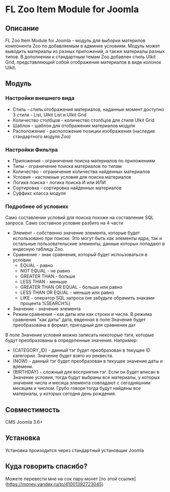 # FL Zoo Item Module for Joomla

## Описание

FL Zoo Item Module for Joomla - модуль для выборки материлов компонента Zoo по добавляемым в админке условиям. Модуль может выводить материалы из разных приложений, а также материалы разных типов. В дополнении к стандартным темам Zoo добавлен стиль UIkit Grid, представляющий собой отображение материалов в виде колонок UIkit.

## Модуль

### Настройки внешнего вида

- Стиль - стиль отображения материалов, наданные момент доступно 3 стиля - List, UIkit List и UIkit Grid
- Количество столбцов - количество столбцов для стиля UIkit Grid
- Шаблон - шаблон для отображения материалов модуля
- Расположение - расположение позиции изображения (наследие стандартного модуля Zoo)

### Настройки Фильтра

- Приложения - ограничение поиска материалов по приложениям
- Типы - ограничение поиска материалов по типам
- Количество - ограничение количества найденных материалов
- Условия - кастомные условия для поиска материалов
- Логика поиска - логика поиска И или ИЛИ
- Сортировка - сортировка найденных материалов
- Суффикс класса модуля

### Подробнее об условиях

Само составление условий для поиска похоже на составление SQL запроса. Само составное условие разбито на 4 части

- Элемент - собственно значение элемента, которые будет использовано при поиске. Это могут быть как элементы ядра, так и остальные пользовательские элементы, данные которых попадают в индесную таблицу Zoo.
- Сравнение - знак сравнения, который будет испоьзоваться в условии
  - EQUAL - равно
  - NOT EQUAL - не равно
  - GREATER THAN - больше
  - LESS THAN - меньше
  - GREATER THAN OR EQUAL - больше или равно
  - LESS THAN OR EQUAL - меньше или равно
  - LIKE - оператор SQL запроса (не забудьте обрамить знаками процента %SEARCH%)
- Значение - значение элемента
- Режим сравнения - как даты или как строки и числа. В режима сравнения "как даты" дата, ввденная в поле Значение будет преобразована в формат, пригодный для сравнения дат

В поле Значение условий можно записать некоторые тэги, которые будут преобразованы в определенные значения. Например:
- {CATEGORY_ID} - данный тэг будет преобразован в текущее ID категории. Значение будет взято из реквеста.
- {NOW} - данный тэг будет преобразован в текущее значение даты и времени.
- {BIRTHDAY} - сложный для восприятия тэг. Если он будет вписан в Значение условия, тогда будут выбраны все материалы, у которых значение числа и месяца элемента совпадают с сегодняшним месяцем и числом. Грубо говоря тогда будут найдены все материалы, у которых сегодня день рождения.

## Совместимость

CMS Joomla 3.6+

## Установка

Установка произодится через стандартный установщик Joomla

## Куда говорить спасибо?

Можете перевести мне на сок пару монет [по этой ссылке] (https://money.yandex.ru/to/41001392723045)
